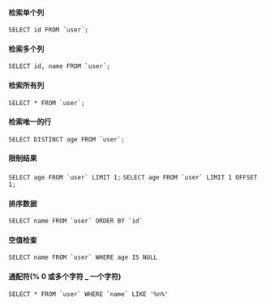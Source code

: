 #### 检索单个列

`` SELECT id FROM `user`; ``

#### 检索多个列

`` SELECT id, name FROM `user`; ``

#### 检索所有列

`` SELECT * FROM `user`; ``

#### 检索唯一的行

`` SELECT DISTINCT age FROM `user`; ``

#### 限制结果

`` SELECT age FROM `user` LIMIT 1; ``
`` SELECT age FROM `user` LIMIT 1 OFFSET 1; ``

#### 排序数据

`` SELECT name FROM `user` ORDER BY `id` ``

#### 空值检查

`` SELECT name FROM `user` WHERE age IS NULL ``

#### 通配符(% 0 或多个字符 \_ 一个字符)

`` SELECT * FROM `user` WHERE `name` LIKE '%n%' ``
